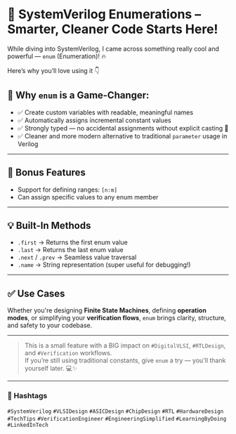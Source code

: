 # 🚀 SystemVerilog Enumerations – Smarter, Cleaner Code Starts Here!

While diving into SystemVerilog, I came across something really cool and powerful — `enum` (Enumeration)! 🔥

Here’s why you’ll love using it 👇

## 🧠 Why `enum` is a Game-Changer:

- ✅ Create custom variables with readable, meaningful names
- ✅ Automatically assigns incremental constant values
- ✅ Strongly typed — no accidental assignments without explicit casting 🚫
- ✅ Cleaner and more modern alternative to traditional `parameter` usage in Verilog

---

## 🎯 Bonus Features

- Support for defining ranges: `[n:m]`
- Can assign specific values to any enum member

---

## 💡 Built-In Methods

- `.first` → Returns the first enum value
- `.last` → Returns the last enum value
- `.next` / `.prev` → Seamless value traversal
- `.name` → String representation (super useful for debugging!)

---

## ✅ Use Cases

Whether you're designing **Finite State Machines**, defining **operation modes**, or simplifying your **verification flows**, `enum` brings clarity, structure, and safety to your codebase.

---

> This is a small feature with a BIG impact on `#DigitalVLSI`, `#RTLDesign`, and `#Verification` workflows.  
> If you’re still using traditional constants, give `enum` a try — you'll thank yourself later. 💻✨

---

### 📌 Hashtags

`#SystemVerilog` `#VLSIDesign` `#ASICDesign` `#ChipDesign` `#RTL` `#HardwareDesign`  
`#TechTips` `#VerificationEngineer` `#EngineeringSimplified` `#LearningByDoing` `#LinkedInTech`
